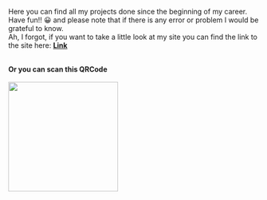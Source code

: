 Here you can find all my projects done since the beginning of my career. Have fun!! 😀 and please note that if there is any error or problem I would be grateful to know.
<br>
Ah, I forgot, if you want to take a little look at my site you can find the link to the site here: <a href="https://portfoliioo.github.io/h/"><strong>Link</strong></a>
<br>
<br>

<strong>Or you can scan this QRCode<strong>
<br>
<br>
<img src="https://github.com/portfoliioo/h/blob/main/images/QRCode.png" width="220" height="220">
